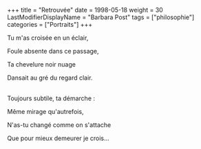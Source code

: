 +++
title = "Retrouvée"
date = 1998-05-18
weight = 30
LastModifierDisplayName = "Barbara Post"
tags = ["philosophie"]
categories = ["Portraits"]
+++

Tu m'as croisée en un éclair,

Foule absente dans ce passage,

Ta chevelure noir nuage

Dansait au gré du regard clair.

 \
Toujours subtile, ta démarche :

Même mirage qu'autrefois,

N'as-tu changé comme on s'attache

Que pour mieux demeurer je crois...

